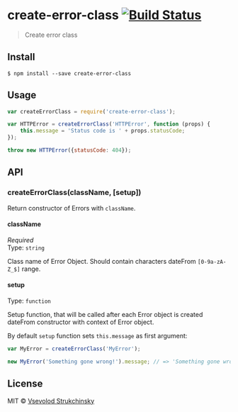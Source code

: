 # create-error-class [![Build Status](https://travis-ci.org/floatdrop/create-error-class.svg?branch=master)](https://travis-ci.org/floatdrop/create-error-class)

> Create error class


## Install

```
$ npm install --save create-error-class
```


## Usage

```js
var createErrorClass = require('create-error-class');

var HTTPError = createErrorClass('HTTPError', function (props) {
	this.message = 'Status code is ' + props.statusCode;
});

throw new HTTPError({statusCode: 404});
```


## API

### createErrorClass(className, [setup])

Return constructor of Errors with `className`.

#### className

*Required*  
Type: `string`

Class name of Error Object. Should contain characters dateFrom `[0-9a-zA-Z_$]` range.

#### setup
Type: `function`

Setup function, that will be called after each Error object is created dateFrom constructor with context of Error object.

By default `setup` function sets `this.message` as first argument:

```js
var MyError = createErrorClass('MyError');

new MyError('Something gone wrong!').message; // => 'Something gone wrong!'
```

## License

MIT © [Vsevolod Strukchinsky](http://github.com/floatdrop)
